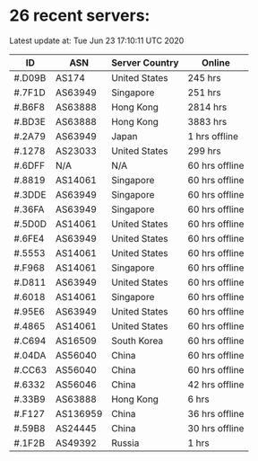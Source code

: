 # 26 recent servers:

Latest update at: Tue Jun 23 17:10:11 UTC 2020

| ID | ASN | Server Country | Online |
| -- | --- | -------------- | ------ |
| #.D09B | AS174 | United States | 245 hrs |
| #.7F1D | AS63949 | Singapore | 251 hrs |
| #.B6F8 | AS63888 | Hong Kong | 2814 hrs |
| #.BD3E | AS63888 | Hong Kong | 3883 hrs |
| #.2A79 | AS63949 | Japan | 1 hrs offline |
| #.1278 | AS23033 | United States | 299 hrs |
| #.6DFF | N/A | N/A | 60 hrs offline |
| #.8819 | AS14061 | Singapore | 60 hrs offline |
| #.3DDE | AS63949 | Singapore | 60 hrs offline |
| #.36FA | AS63949 | Singapore | 60 hrs offline |
| #.5D0D | AS14061 | United States | 60 hrs offline |
| #.6FE4 | AS63949 | United States | 60 hrs offline |
| #.5553 | AS14061 | United States | 60 hrs offline |
| #.F968 | AS14061 | Singapore | 60 hrs offline |
| #.D811 | AS63949 | United States | 60 hrs offline |
| #.6018 | AS14061 | Singapore | 60 hrs offline |
| #.95E6 | AS63949 | United States | 60 hrs offline |
| #.4865 | AS14061 | United States | 60 hrs offline |
| #.C694 | AS16509 | South Korea | 60 hrs offline |
| #.04DA | AS56040 | China | 60 hrs offline |
| #.CC63 | AS56040 | China | 60 hrs offline |
| #.6332 | AS56046 | China | 42 hrs offline |
| #.33B9 | AS63888 | Hong Kong | 6 hrs |
| #.F127 | AS136959 | China | 36 hrs offline |
| #.59B8 | AS24445 | China | 30 hrs offline |
| #.1F2B | AS49392 | Russia | 1 hrs |

